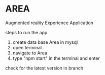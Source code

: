 # AREA
Augmented reality Experience Application

steps to run the app
1. create data base Area in mysql
2. open terminal
3. navigate to Area
4. type "npm start" in the terminal and enter
   

check for the latest version in branch
